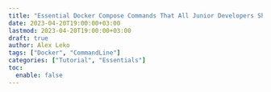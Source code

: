 ```yaml
---
title: "Essential Docker Compose Commands That All Junior Developers Should Know"
date: 2023-04-20T19:00:00+03:00
lastmod: 2023-04-20T19:00:00+03:00
draft: true
author: Alex Leko
tags: ["Docker", "CommandLine"]
categories: ["Tutorial", "Essentials"]
toc:
  enable: false
---
```


